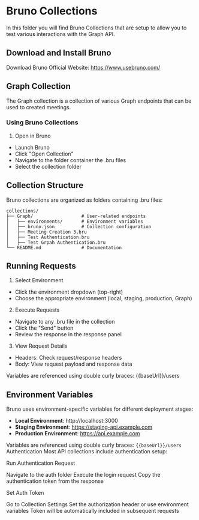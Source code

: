 # Bruno Collections
In this folder you will find Bruno Collections that are setup to allow you to test various interactions with the Graph API.

## Download and Install Bruno
Download Bruno
Official Website: https://www.usebruno.com/

## Graph Collection
The Graph collection is a collection of various Graph endpoints that can be used to created meetings.  

### Using Bruno Collections
1. Open in Bruno
- Launch Bruno
- Click "Open Collection"
- Navigate to the folder container the .bru files
- Select the collection folder

## Collection Structure
Bruno collections are organized as folders containing .bru files:
```
collections/
├── Graph/                  # User-related endpoints
│   ├── environments/       # Environment variables
│   ├── bruno.json          # Collection configuration
│   ├── Meeting Creation 3.bru
│   ├── Test Authentication.bru
│   ├── Test Grpah Authentication.bru
└── README.md               # Documentation
```

## Running Requests
1. Select Environment
- Click the environment dropdown (top-right)
- Choose the appropriate environment (local, staging, production, Graph)

2. Execute Requests
- Navigate to any .bru file in the collection
- Click the "Send" button
- Review the response in the response panel

3. View Request Details
- Headers: Check request/response headers
- Body: View request payload and response data

Variables are referenced using double curly braces: {{baseUrl}}/users

## Environment Variables
Bruno uses environment-specific variables for different deployment stages:

- **Local Environment**: http://localhost:3000
- **Staging Environment**: https://staging-api.example.com
- **Production Environment**: https://api.example.com

Variables are referenced using double curly braces: `{{baseUrl}}/users`
Authentication
Most API collections include authentication setup:

Run Authentication Request

Navigate to the auth folder
Execute the login request
Copy the authentication token from the response


Set Auth Token

Go to Collection Settings
Set the authorization header or use environment variables
Token will be automatically included in subsequent requests
